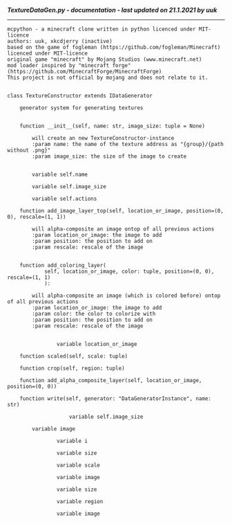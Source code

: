 ***TextureDataGen.py - documentation - last updated on 21.1.2021 by uuk***
___

    mcpython - a minecraft clone written in python licenced under MIT-licence
    authors: uuk, xkcdjerry (inactive)
    based on the game of fogleman (https://github.com/fogleman/Minecraft) licenced under MIT-licence
    original game "minecraft" by Mojang Studios (www.minecraft.net)
    mod loader inspired by "minecraft forge" (https://github.com/MinecraftForge/MinecraftForge)
    This project is not official by mojang and does not relate to it.


    class TextureConstructor extends IDataGenerator
        
        generator system for generating textures


        function __init__(self, name: str, image_size: tuple = None)
            
            will create an new TextureConstructor-instance
            :param name: the name of the texture address as "{group}/{path without .png}"
            :param image_size: the size of the image to create


            variable self.name

            variable self.image_size

            variable self.actions

        function add_image_layer_top(self, location_or_image, position=(0, 0), rescale=(1, 1))
            
            will alpha-composite an image ontop of all previous actions
            :param location_or_image: the image to add
            :param position: the position to add on
            :param rescale: rescale of the image


        function add_coloring_layer(
                self, location_or_image, color: tuple, position=(0, 0), rescale=(1, 1)
                ):
            
            will alpha-composite an image (which is colored before) ontop of all previous actions
            :param location_or_image: the image to add
            :param color: the color to colorize with
            :param position: the position to add on
            :param rescale: rescale of the image


                    variable location_or_image

        function scaled(self, scale: tuple)

        function crop(self, region: tuple)

        function add_alpha_composite_layer(self, location_or_image, position=(0, 0))

        function write(self, generator: "DataGeneratorInstance", name: str)

                        variable self.image_size

            variable image

                    variable i

                    variable size

                    variable scale

                    variable image

                    variable size

                    variable region

                    variable image